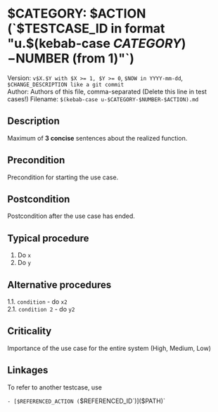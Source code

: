 # $CATEGORY: $ACTION (`$TESTCASE_ID in format "u.$(kebab-case $CATEGORY)-$NUMBER (from 1)"`)

Version: `v$X.$Y with $X >= 1, $Y >= 0`, `$NOW in YYYY-mm-dd`, `$CHANGE_DESCRIPTION like a git commit` \
Author: Authors of this file, comma-separated
(Delete this line in test cases!) Filename: `$(kebab-case u-$CATEGORY-$NUMBER-$ACTION).md`

## Description

Maximum of **3 concise** sentences about the realized function.

## Precondition

Precondition for starting the use case.

## Postcondition

Postcondition after the use case has ended.

## Typical procedure

1. Do `x`
2. Do `y`

## Alternative procedures

<!-- Do not show errors here, only intended alternatives in format -->
1.1. `condition` - do `x2` \
2.1. `condition 2` - do `y2`

## Criticality

Importance of the use case for the entire system
(High, Medium, Low)

## Linkages

To refer to another testcase, use

`- [$REFERENCED_ACTION (`$REFERENCED_ID`)]($PATH)`
